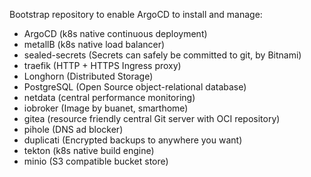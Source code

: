 Bootstrap repository to enable ArgoCD to install and manage:
- ArgoCD (k8s native continuous deployment)
- metallB (k8s native load balancer)
- sealed-secrets (Secrets can safely be committed to git, by Bitnami)
- traefik (HTTP + HTTPS Ingress proxy)
- Longhorn (Distributed Storage)
- PostgreSQL (Open Source object-relational database)
- netdata (central performance monitoring)
- iobroker (Image by buanet, smarthome)
- gitea (resource friendly central Git server with OCI repository)
- pihole (DNS ad blocker)
- duplicati (Encrypted backups to anywhere you want)
- tekton (k8s native build engine)
- minio (S3 compatible bucket store)
